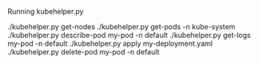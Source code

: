 Running kubehelper.py

./kubehelper.py get-nodes
./kubehelper.py get-pods -n kube-system
./kubehelper.py describe-pod my-pod -n default
./kubehelper.py get-logs my-pod -n default
./kubehelper.py apply my-deployment.yaml
./kubehelper.py delete-pod my-pod -n default
